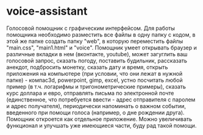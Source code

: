 # voice-assistant
Голосовой помощник с графическим интерфейсом. 
Для работы помощника необходимо разместить все файлы в одну папку с кодом, в этой же папке создать папку "web", в которую переместить файлы "main.css", "main1.html" и "voice".
Помощник умеет открывать браузер и различные вкладки в нем (вконтакте, youtube), может загуглить ваш голосовой запрос, сказать погоду, поставить будильник, рассказать анекдот, подбросить монетку, сказать дату и время, открыть приложения на компьютере (при условии, что они лежат в нужной папке) - компас3d, powerpoint, gimp, excel, устно посчитать любой пример (в т.ч. логарифмы и тригонометрические примеры), сказать курс доллара и евро, отправлять письма по электронной почте (единственное, что потребуется ввести - адрес отправителя с паролем и адрес получателя), периодически напоминать о важном событии, введенного при помощи голоса (например, о дне рождении друга).
Помощник откроется как отдельное приложение.
Можно увеличивать функционал и улучшать уже имеющиеся части, буду рад такой помощи.
